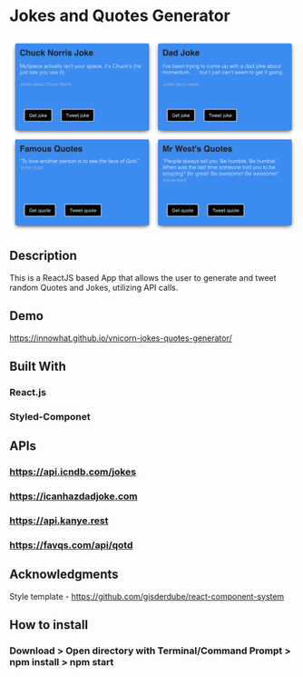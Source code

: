 # Jokes and Quotes Generator

![ReactJS Vnicorn Jokes Quotes Generator  ](Screenshot.png "ReactJS Jokes and Quotes Generator  ")

## Description

This is a ReactJS based App that allows the user to generate and tweet random Quotes and Jokes, utilizing API calls.

## Demo
https://innowhat.github.io/vnicorn-jokes-quotes-generator/

## Built With

### React.js

### Styled-Componet

## APIs

### https://api.icndb.com/jokes

### https://icanhazdadjoke.com

### https://api.kanye.rest

### https://favqs.com/api/qotd

## Acknowledgments
Style template - https://github.com/gisderdube/react-component-system

## How to install

### Download > Open directory with Terminal/Command Prompt > npm install > npm start
